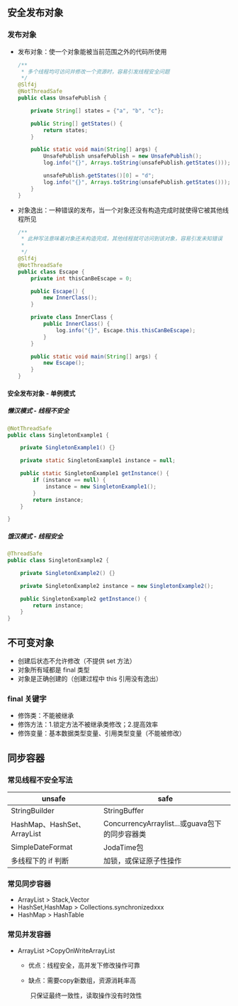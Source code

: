## 安全发布对象

### 发布对象

- 发布对象：使一个对象能被当前范围之外的代码所使用

  ```java
  /**
   * 多个线程均可访问并修改一个资源时，容易引发线程安全问题
   */
  @Slf4j
  @NotThreadSafe
  public class UnsafePublish {
  
      private String[] states = {"a", "b", "c"};
  
      public String[] getStates() {
          return states;
      }
  
      public static void main(String[] args) {
          UnsafePublish unsafePublish = new UnsafePublish();
          log.info("{}", Arrays.toString(unsafePublish.getStates()));
  
          unsafePublish.getStates()[0] = "d";
          log.info("{}", Arrays.toString(unsafePublish.getStates()));
      }
  }
  ```

  

- 对象逸出：一种错误的发布，当一个对象还没有构造完成时就使得它被其他线程所见

  ```java
  /**
   * 此种写法意味着对象还未构造完成，其他线程就可访问到该对象，容易引发未知错误
   * 
   */
  @Slf4j
  @NotThreadSafe
  public class Escape {
      private int thisCanBeEscape = 0;
  
      public Escape() {
          new InnerClass();
      }
  
      private class InnerClass {
          public InnerClass() {
              log.info("{}", Escape.this.thisCanBeEscape);
          }
      }
  
      public static void main(String[] args) {
          new Escape();
      }
  }
  
  ```

#### 安全发布对象 - 单例模式

##### 懒汉模式 - 线程不安全

```java
@NotThreadSafe
public class SingletonExample1 {

    private SingletonExample1() {}

    private static SingletonExample1 instance = null;

    public static SingletonExample1 getInstance() {
        if (instance == null) {
            instance = new SingletonExample1();
        }
        return instance;
    }

}
```



##### 饿汉模式 - 线程安全

```java
@ThreadSafe
public class SingletonExample2 {

    private SingletonExample2() {}

    private SingletonExample2 instance = new SingletonExample2();

    public SingletonExample2 getInstance() {
        return instance;
    }
}
```





## 不可变对象

- 创建后状态不允许修改（不提供 set 方法）
- 对象所有域都是 final 类型
- 对象是正确创建的（创建过程中 this 引用没有逸出）

### final 关键字

- 修饰类：不能被继承
- 修饰方法：1.锁定方法不被继承类修改；2.提高效率
- 修饰变量：基本数据类型变量、引用类型变量（不能被修改）

## 同步容器

### 常见线程不安全写法

| unsafe                      | safe                                           |
| --------------------------- | ---------------------------------------------- |
| StringBuilder               | StringBuffer                                   |
| HashMap、HashSet、ArrayList | ConcurrencyArraylist...或guava包下的同步容器类 |
| SimpleDateFormat            | JodaTime包                                     |
| 多线程下的 if 判断          | 加锁，或保证原子性操作                         |

### 常见同步容器

- ArrayList > Stack,Vector
- HashSet,HashMap > Collections.synchronizedxxx
- HashMap > HashTable

### 常见并发容器

- ArrayList >CopyOnWriteArrayList

  - 优点：线程安全，高并发下修改操作可靠

  - 缺点：需要copy新数组，资源消耗率高

    ​			只保证最终一致性，读取操作没有时效性